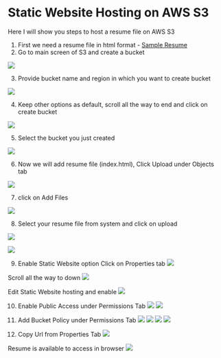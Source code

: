 # Static Website Hosting on AWS S3

Here I will show you steps to host a resume file on AWS S3  
1. First we need a resume file in html format - [Sample Resume](https://github.com/hkcodebase/cloud-resume-aws/blob/main/web/index.html)
2. Go to main screen of S3 and create a bucket

![](./s3-main-screen.png)

3. Provide bucket name and region in which you want to create bucket

![](create-step-1.png)

4. Keep other options as default, scroll all the way to end and click on create bucket

![](create-step-2.png)

5. Select the bucket you just created

![](create-step-3.png)

6. Now we will add resume file (index.html), Click Upload under Objects tab

![](create-step-4.png)

7. click on Add Files

![](create-step-5.png)

8. Select your resume file from system and click on upload

![](create-step-6.png) 

![](create-step-7.png)

9. Enable Static Website option 
Click on Properties tab
![](create-step-8.png)

Scroll all the way to down
![](create-step-9.png)

Edit Static Website hosting and enable
![](create-step-10.png)

10. Enable Public Access under Permissions Tab
![](create-step-11.png)
![](create-step-12.png)

11. Add Bucket Policy under Permissions Tab
![](create-step-13.png)
![](create-step-14.png)
![](create-step-15.png)
![](create-step-16.png)

12. Copy Url from Properties Tab
![](create-step-17.png)

Resume is available to access in browser
![](create-step-18.png)